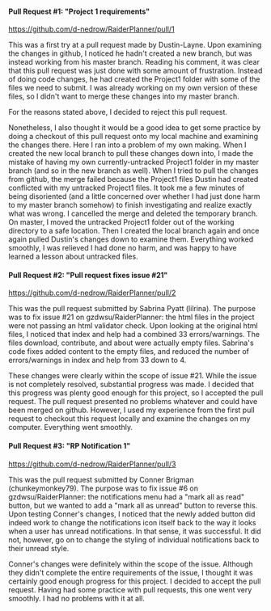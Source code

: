 #### Pull Request #1: "Project 1 requirements"

https://github.com/d-nedrow/RaiderPlanner/pull/1

This was a first try at a pull request made by Dustin-Layne. Upon examining the changes in github, I noticed he hadn't created a new branch, but was instead working from his master branch. Reading his comment, it was clear that this pull request was just done with some amount of frustration. Instead of doing code changes, he had created the Project1 folder with some of the files we need to submit. I was already working on my own version of these files, so I didn't want to merge these changes into my master branch.

For the reasons stated above, I decided to reject this pull request.

Nonetheless, I also thought it would be a good idea to get some practice by doing a checkout of this pull request onto my local machine and examining the changes there. Here I ran into a problem of my own making. When I created the new local branch to pull these changes down into, I made the mistake of having my own currently-untracked Project1 folder in my master branch (and so in the new branch as well). When I tried to pull the changes from github, the merge failed because the Project1 files Dustin had created conflicted with my untracked Project1 files. It took me a few minutes of being disoriented (and a little concerned over whether I had just done harm to my master branch somehow) to finish investigating and realize exactly what was wrong. I cancelled the merge and deleted the temporary branch. On master, I moved the untracked Project1 folder out of the working directory to a safe location. Then I created the local branch again and once again pulled Dustin's changes down to examine them. Everything worked smoothly, I was relieved I had done no harm, and was happy to have learned a lesson about untracked files.



#### Pull Request #2: "Pull request fixes issue #21"

https://github.com/d-nedrow/RaiderPlanner/pull/2

This was the pull request submitted by Sabrina Pyatt (lilrina). The purpose was to fix issue #21 on gzdwsu/RaiderPlanner: the html files in the project were not passing an html validator check. Upon looking at the original html files, I noticed that index and help had a combined 33 errors/warnings. The files download, contribute, and about were actually empty files. Sabrina's code fixes added content to the empty files, and reduced the number of errors/warnings in index and help from 33 down to 4.

These changes were clearly within the scope of issue #21. While the issue is not completely resolved, substantial progress was made. I decided that this progress was plenty good enough for this project, so I accepted the pull request. The pull request presented no problems whatever and could have been merged on github. However, I used my experience from the first pull request to checkout this request locally and examine the changes on my computer. Everything went smoothly.



#### Pull Request #3: "RP Notification 1"

https://github.com/d-nedrow/RaiderPlanner/pull/3

This was the pull request submitted by Conner Brigman (chunkeymonkey79).  The purpose was to fix issue #6 on gzdwsu/RaiderPlanner: the notifications menu had a "mark all as read" button, but we wanted to add a "mark all as unread" button to reverse this. Upon testing Conner's changes, I noticed that the newly added button did indeed work to change the notifications icon itself back to the way it looks when a user has unread notifications. In that sense, it was successful. It did not, however, go on to change the styling of individual notifications back to their unread style. 

Conner's changes were definitely within the scope of the issue. Although they didn't complete the entire requirements of the issue, I thought it was certainly good enough progress for this project. I decided to accept the pull request. Having had some practice with pull requests, this one went very smoothly. I had no problems with it at all.